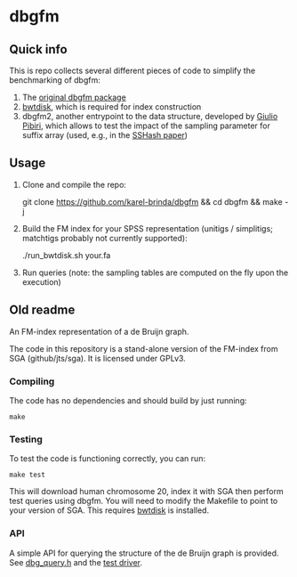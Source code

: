 dbgfm
=====

## Quick info

This is repo collects several different pieces of code to simplify the benchmarking of dbgfm:

1. The [original dbgfm package](https://github.com/jts/dbgfm)
2. [bwtdisk](https://people.unipmn.it/manzini/bwtdisk/), which is required for index construction
3. dbgfm2, another entrypoint to the data structure, developed by [Giulio Pibiri](https://github.com/jermp), which allows to test the impact of the sampling parameter for suffix array (used, e.g., in the [SSHash paper](https://doi.org/10.1093/bioinformatics/btac245))


## Usage

1. Clone and compile the repo:

	git clone https://github.com/karel-brinda/dbgfm && cd dbgfm && make -j

2. Build the FM index for your SPSS representation (unitigs / simplitigs; matchtigs probably not currently supported):

	./run_bwtdisk.sh your.fa


3. Run queries (note: the sampling tables are computed on the fly upon the execution)



## Old readme


An FM-index representation of a de Bruijn graph.

The code in this repository is a stand-alone version of the FM-index from SGA (github/jts/sga).
It is licensed under GPLv3.

### Compiling

The code has no dependencies and should build by just running:

	make

### Testing

To test the code is functioning correctly, you can run:

	make test

This will download human chromosome 20, index it with SGA then perform test queries using dbgfm.
You will need to modify the Makefile to point to your version of SGA.
This requires [bwtdisk](http://people.unipmn.it/manzini/bwtdisk/) is installed.

### API

A simple API for querying the structure of the de Bruijn graph is provided. See [dbg_query.h](/dbg_query.h/) and the [test driver](main.cpp).
